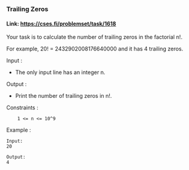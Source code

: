 ### Trailing Zeros

#### Link: https://cses.fi/problemset/task/1618

Your task is to calculate the number of trailing zeros in the factorial n!.

For example, 20! = 2432902008176640000 and it has 4 trailing zeros.

Input :
  - The only input line has an integer n.

Output :
  - Print the number of trailing zeros in n!.

Constraints :
```
    1 <= n <= 10^9
```

Example :
```
Input:
20

Output:
4
```